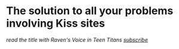 # The solution to all your problems involving Kiss sites
*read the title with Raven's Voice in Teen Titans* *[subscribe](https://subscribe.adblockplus.org/?location=https://raw.githubusercontent.com/Karmesinrot/Anifiltrs/master/Blacklist%20Kiss%20sites/Blacklist%20kiss%20sites.txt&title=Kiss%20sites%20Blacklist)*
